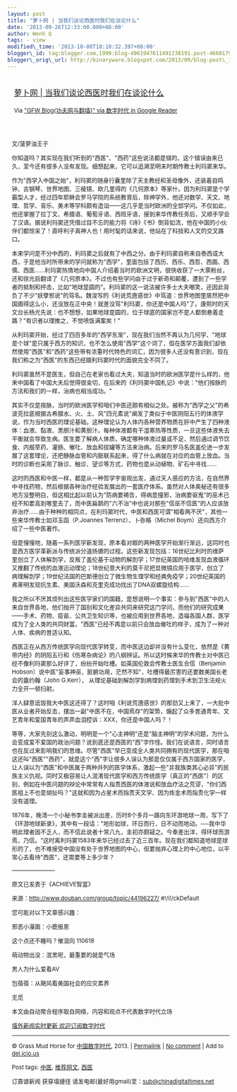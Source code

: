 ```yaml
--- 
layout: post 
title: "萝卜网 | 当我们谈论西医时我们在谈论什么" 
date: '2013-09-26T12:33:00.000+08:00' 
author: Wenh Q
tags: - view
modified\_time: '2013-10-08T18:10:32.397+08:00' 
blogger\_id: tag:blogger.com,1999:blog-4961947611491238191.post-4660179022108325612
blogger\_orig\_url: http://binaryware.blogspot.com/2013/09/blog-post\_1730.html
---
```

<div style="margin: 10px; padding: 5px;">

<div style="font-size: 18px;">

[萝卜网 |
当我们谈论西医时我们在谈论什么](http://feedproxy.google.com/~r/chinagfwblog/~3/DIRiBoDcH_g/)

</div>

<div style="font-size: 13px;">

Via ["GFW Blog(功夫网与翻墙)" via 数字时代 in Google
Reader](https://www.blogger.com/blogger.g?blogID=4961947611491238191)

</div>

</div>

<div style="font-size: 13px; padding: 15px 0 10px 10px;">

文/菠萝油王子

你知道吗？其实现在我们听到的"西医"、"西药"这些说法都是错的，这个错误由来已久，至今还有很多人没有发现。细想起来，它可以追溯至明末时期传教士利玛窦来华。

作为"西学入中国之始"，利玛窦的随身行囊里除了天主教经和圣母像外，还装着自鸣钟、古钢琴、世界地图、三棱镜、欧几里得的《几何原本》等家什。因为利玛窦是个学霸型人才，经过四年耶稣会罗马学院的系统教育后，除神学外，他还对数学、天文、地理、哲学、音乐、美术等学科颇有造诣——这几乎是当时欧洲的全部学问。不仅如此，他还掌握了拉丁文、希腊语、葡萄牙语、西班牙语，接到来华传教任务后，又顺手学会了汉语。据说利玛窦还凭借过目不忘的能力将《诗》《书》倒背如流，他在中国的小伙伴们都惊呆了！直呼利子真神人也！用时髦的话来说，他站在了科技和人文的交叉路口。

本来学问是不分中西的，利玛窦之后就有了中西之分。由于利玛窦自称来自泰西或大西，于是他当时所带来的学问就称为"西学"，里面包括了西历、西乐、西哲、西画、西儒、西医……利玛窦热情地向中国人介绍着当时的欧洲文明，很快收获了一大票粉丝，还和徐光启翻译了《几何原本》。不过也有些学问由于过于新奇和颠覆，遭到了一些学者的抵制和抨击，比如"地球是圆的"。利玛窦的这一说法被许多士大夫嘲笑，还因此背负了不少"妖孽邪说"的骂名。魏浚写的《利说荒唐惑世》中骂道：世界地图里居然把中国画得这么小，还没放在正中央！就差没骂"利玛窦，你还是中国人吗"了。康熙时的天文台长杨光先说：也不想想，如果地球是圆的，位于球底的国家岂不是人都倒悬着走路？"有识者以理推之，不觉喷饭满案矣！"

从利玛窦开始，经过了四百多年的"西学东渐"，现在我们当然不再认为几何学、"地球是个球"是只属于西方的知识，也不怎么使用"西学"这个词了，但在医学方面我们却依然使用"西医"和"西药"这些带有浓重时代特色的词汇，因为很多人还没有意识到，现在我们称之为"西医"的东西已经跟利玛窦时代的面貌完全不同了。

利玛窦虽然不是医生，但自己在老家也看过大夫，知道当时的欧洲医学是什么样的，他来中国看了中国大夫后觉得很亲切，在后来的《利玛窦中国札记》中说："他们按脉的方法和我们的一样，治病也相当成功。"

其实不仅是按脉，当时的欧洲医学和咱们中医还颇有相似之处。被称为"西学之父"的希波克拉底根据古希腊水、火、土、风"四元素说"阐发了类似于中医阴阳五行的体液学说，作为当时西医的理论基础。这种理论认为人体内各种营养物质在肝中产生了四种液体：血液、黏液、黑胆汁和黄胆汁。每种体液都有干湿寒热等性质，一旦这些体液失去平衡就会导致生病。医生要了解病人体质，确定哪种体液过量或不足，然后通过调节饮食、内服草药、灌肠、催吐、放血和拔罐等方法来治病。后来的罗马名医盖伦进一步发展了这套理论，还把静脉血管和内脏联系起来，得了什么病就在对应的血管上放血。当时的诊断也采用了脉诊、触诊、望诊等方式，药物也是从动植物、矿石中寻找……

这时的西医和中医一样，都是从一种哲学宇宙观出发，通过天人感应的方法，在自然界中寻找药物，然后根据各种治疗经验发展出的一套医疗体系。虽然对人体奥秘还有很多地方没整明白，但这相比起以前认为"防病要祷告，得病是撞邪，治病要驱鬼"的巫术已经不知要高到哪里去了，而中医扁鹊的"六不治"中也说对那些"信巫不信医"的人应该放弃治疗……由于种种的相同点，在利玛窦时代，中医和西医可谓"相看两不厌"，其他一些来华传教士如邓玉函（P.Joannes
Terrenz）、卜弥格（Michel Boym）还向西方介绍了一些中医著作。

但是慢慢地，随着一系列医学新发现，原本看对眼的两种医学开始渐行渐远，这同时也是西方医学革新派与传统派分道扬镳的过程。这些新发现包括：16世纪比利时的维萨里创立了人体解剖学，反叛了盖伦基于动物的解剖学；17世纪英国的哈维发现血液循环又推翻了传统的血液运动理论；18世纪意大利的莫干尼把显微镜应用于医学，创立了病理解剖学；19世纪法国的巴斯德创立了微生物生理学和经典免疫学；20世纪英国的弗莱明发现抗生素、美国沃森和克里克成功找出了DNA双螺旋结构……

我之所以不厌其烦列出这些医学家们的国籍，是想说明一个事实：参与到"西医"中的人来自世界各地，他们抛开了国别和文化差异共同来研究这门学问，而他们的研究成果——手术、药物、疫苗、公共卫生知识等，也被应用到世界各地，造福各国人群，医学成为了全人类的共同财富。"西医"已经不再是以前只会放血催吐的样子，成为了一种对人体、疾病的普适认知。

西医正在从西方传统医学向现代医学转变，而中医这边却并没有什么变化，依然是《黄帝内经》的阴阳五行和《伤寒杂病论》的八纲辨证。所以这时候来华的传教士对中医已经不像利玛窦那么好评了，纷纷开始吐槽。如英国伦敦会传教士医生合信（Benjamin
Hobson）说中医"妄事神巫，脏腑功用，茫然不知"，吐槽得最厉害的还要数美国长老会的嘉约翰（John
G.Kerr），
从理论基础到解剖学到病理到药理到手术到卫生法规火力全开一顿扫射。

洋人肆意诋毁我大中医这还得了？这时咱《利说荒唐惑世》的那劲又上来了，一大批中医从业者开始反击，摆出一副"中医不在，中国焉存"的架势，煽起了众多普通青年、文艺青年和爱国青年的声声血泪控诉：XXX，你还是中国人吗？！

等等，大家先别这么激动，明明是一个"心主神明"还是"脑主神明"的学术问题，为什么会变成爱不爱国的政治问题？说到底还是西医的"西"字作怪。我们在说语言，同时语言也在反过来影响我们的思维。尽管"西医"早已变成全人类共同拥有的现代医学，那在咱这还叫"西医""西药"，就是这个"西"字让很多人误认为那是仅仅属于西方国家的医学，让人误以为"西医"和中医属于两种并列的医学体系，激起一些"非我族类其心必异"的民族主义仇视。同时又极容易让人混淆现代医学和西方传统医学（真正的"西医"）的区别，例如在中医问题的辩论中常常有人指责西医的体液说和放血疗法之荒谬，"你们西医祖上不也是胡扯吗？"这就和因为占星术而指责天文学、因为炼金术而指责化学一样没有道理。

1876年，晚清一个小秘书李圭被派出差，历时8个多月一路向东环游地球一周，写下了《环游地球新录》，其中有一段话："地形如球，环日而行，日不动而地动。──我中华明此理者固不乏人，而不信此说者十常八九，圭初亦颇疑之。今奉差出洋，得环球而游焉，乃信。"这时离利玛窦1583年来华已经过去了近三百年。现在我们都知道地球是球形的了，也不难接受中国没有处于世界地图的中心，但要抛弃心理上的中心地位，以平常心去看待"西医"，还需要等上多少年？

———————–

原文已发表于《ACHIEVE智富》

来源：http://www.douban.com/group/topic/44196227/
#!/i!/ckDefault

您可能对以下文章感兴趣：

邪恶小漫画：小鹿报恩

这个点还不睡吗？催泪向 110618

萌动物出没：混黑呢，最重要的就是气场

男人为什么爱看AV

包蓓蓓：从飓风看美国社会的应灾素养

无觅

本文由自动聚合程序取自网络，内容和观点不代表数字时代立场

[墙外新闻实时更新 欢迎订阅数字时代](http://eepurl.com/msuvD)


------------------------------------------------------------------------

© Grass Mud Horse for
[中国数字时代](http://chinadigitaltimes.net/chinese), 2013. |
[Permalink](http://chinadigitaltimes.net/chinese/2013/09/%E8%90%9D%E5%8D%9C%E7%BD%91-%E5%BD%93%E6%88%91%E4%BB%AC%E8%B0%88%E8%AE%BA%E8%A5%BF%E5%8C%BB%E6%97%B6%E6%88%91%E4%BB%AC%E5%9C%A8%E8%B0%88%E8%AE%BA%E4%BB%80%E4%B9%88/)
| [No
comment](http://chinadigitaltimes.net/chinese/2013/09/%E8%90%9D%E5%8D%9C%E7%BD%91-%E5%BD%93%E6%88%91%E4%BB%AC%E8%B0%88%E8%AE%BA%E8%A5%BF%E5%8C%BB%E6%97%B6%E6%88%91%E4%BB%AC%E5%9C%A8%E8%B0%88%E8%AE%BA%E4%BB%80%E4%B9%88/#comments)
| Add to
[del.icio.us](http://del.icio.us/post?url=http://chinadigitaltimes.net/chinese/2013/09/%E8%90%9D%E5%8D%9C%E7%BD%91-%E5%BD%93%E6%88%91%E4%BB%AC%E8%B0%88%E8%AE%BA%E8%A5%BF%E5%8C%BB%E6%97%B6%E6%88%91%E4%BB%AC%E5%9C%A8%E8%B0%88%E8%AE%BA%E4%BB%80%E4%B9%88/&title=%E8%90%9D%E5%8D%9C%E7%BD%91%20%7C%20%E5%BD%93%E6%88%91%E4%BB%AC%E8%B0%88%E8%AE%BA%E8%A5%BF%E5%8C%BB%E6%97%B6%E6%88%91%E4%BB%AC%E5%9C%A8%E8%B0%88%E8%AE%BA%E4%BB%80%E4%B9%88)

Post tags:
[中医](http://chinadigitaltimes.net/chinese/tag/%E4%B8%AD%E5%8C%BB/?category=10466),
[推荐网文](http://chinadigitaltimes.net/chinese/tag/%E6%8E%A8%E8%8D%90%E7%BD%91%E6%96%87/?category=10466),
[西医](http://chinadigitaltimes.net/chinese/tag/%E8%A5%BF%E5%8C%BB/?category=10466)

订靠谱新闻 获穿墙捷径 请发电邮(最好用gmail)至：sub@chinadigitaltimes.net

</div>
